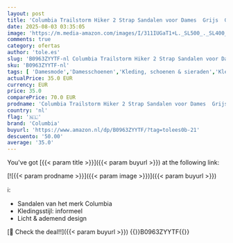 ```yaml
---
layout: post
title: 'Columbia Trailstorm Hiker 2 Strap Sandalen voor Dames  Grijs  Graphite/Red Hibiscus   39 EU'
date: 2025-08-03 03:35:05
image: 'https://m.media-amazon.com/images/I/311IUGaT1+L._SL500_._SL400_.jpg'
comments: true
category: ofertas
author: 'tole.es'
slug: 'B0963ZYYTF-nl Columbia Trailstorm Hiker 2 Strap Sandalen voor Dames...'
sku: 'B0963ZYYTF-nl'
tags: [ 'Damesmode','Damesschoenen','Kleding, schoenen & sieraden','Kleding, schoenen en sieraden','Sport- & outdoorsandalen dames','Trainings- & outdoorschoenen dames','columbia','🇳🇱', ]
actualPrice: 35.0 EUR
currency: EUR
price: 35.0
comparePrice: 70.0 EUR
prodname: 'Columbia Trailstorm Hiker 2 Strap Sandalen voor Dames  Grijs  Graphite/Red Hibiscus   39 EU'
country: 'nl'
flag: '🇳🇱'
brand: 'Columbia'
buyurl: 'https://www.amazon.nl/dp/B0963ZYYTF/?tag=tolees0b-21'
descuento: '50.00'
average: '35.0'
---
```


You've got [{{< param title >}}]({{< param buyurl >}}) at the following link:

[![{{< param prodname >}}]({{< param image >}})]({{< param buyurl >}})

ℹ️:

- Sandalen van het merk Columbia
- Kledingsstijl: informeel
- Licht & ademend design

[🛒 Check the deal!!]({{< param buyurl >}})
{{<world>}}B0963ZYYTF{{</world>}}
